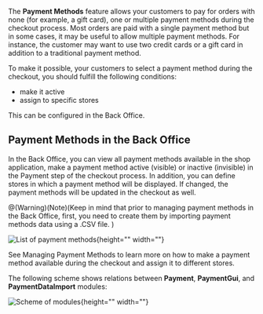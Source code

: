 The **Payment Methods** feature allows your customers to pay for orders with none (for example, a gift card), one or multiple payment methods during the checkout process. Most orders are paid with a single payment method but in some cases, it may be useful to allow multiple payment methods. For instance, the customer may want to use two credit cards or a gift card in addition to a traditional payment method.

To make it possible, your customers to select a payment method during the checkout, you should fulfill the following conditions:

* make it active
* assign to specific stores

This can be configured in the Back Office.

## Payment Methods in the Back Office
In the Back Office, you can view all payment methods available in the shop application, make a payment method active (visible) or inactive (invisible) in the Payment step of the checkout process. In addition, you can define stores in which a payment method will be displayed. If changed, the payment methods will be updated in the checkout as well. 

@(Warning)(Note)(Keep in mind that prior to managing payment methods in the Back Office, first, you need to create them by importing payment methods data using a .CSV file. <!-- link -->)

![List of payment methods](https://spryker.s3.eu-central-1.amazonaws.com/docs/Features/Payment/Payment+Methods+Overview/payment-methods-list.png){height="" width=""}

See Managing Payment Methods <!-- link --> to learn more on how to make a payment method available during the checkout and assign it to different stores.

The following scheme shows relations between **Payment**, **PaymentGui**, and **PaymentDataImport** modules:

![Scheme of modules](https://spryker.s3.eu-central-1.amazonaws.com/docs/Features/Payment/Payment+Methods+Overview/payment-methods-modules-scheme.png){height="" width=""}


<!-- Managing Payment Methods in the Back Office

Overview of the reference information when working with payment methods in the Back Office

HowTo - Import Payment Method Store Relation Data

Hydrating payment methods for an order

  -->